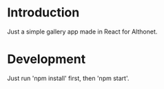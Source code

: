 # Introduction

Just a simple gallery app made in React for Althonet.

# Development

Just run 'npm install' first, then 'npm start'.
